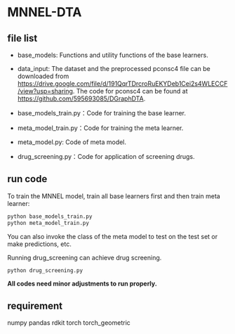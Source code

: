 # MNNEL-DTA

## file list

- base_models: Functions and utility functions of the base learners.

- data_input: The dataset and the preprocessed pconsc4 file can be downloaded from https://drive.google.com/file/d/191QqrTDrcroRuEKYDeb1Cei2s4WLECCF/view?usp=sharing. The code for pconsc4 can be found at https://github.com/595693085/DGraphDTA.

- base_models_train.py：Code for training the base learner.

- meta_model_train.py：Code for training the meta learner.

- meta_model.py: Code of meta model.

- drug_screening.py：Code for application of screening drugs.

  

## run code

To train the MNNEL model, train all base learners first and then train meta learner:

```cmd
python base_models_train.py
python meta_model_train.py
```

You can also invoke the class of the meta model to test on the test set or make predictions, etc.

Running drug_screening can achieve drug screening.

```cmd
python drug_screening.py
```

**All codes need minor adjustments to run properly.**

## requirement


numpy
pandas
rdkit
torch
torch_geometric
